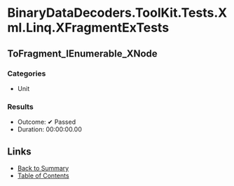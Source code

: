 # BinaryDataDecoders.ToolKit.Tests.Xml.Linq.XFragmentExTests

## ToFragment_IEnumerable_XNode

### Categories

* Unit

### Results

* Outcome: ✔ Passed
* Duration: 00:00:00.00

## Links

* [Back to Summary](../Summary.md)
* [Table of Contents](../../TOC.md)
